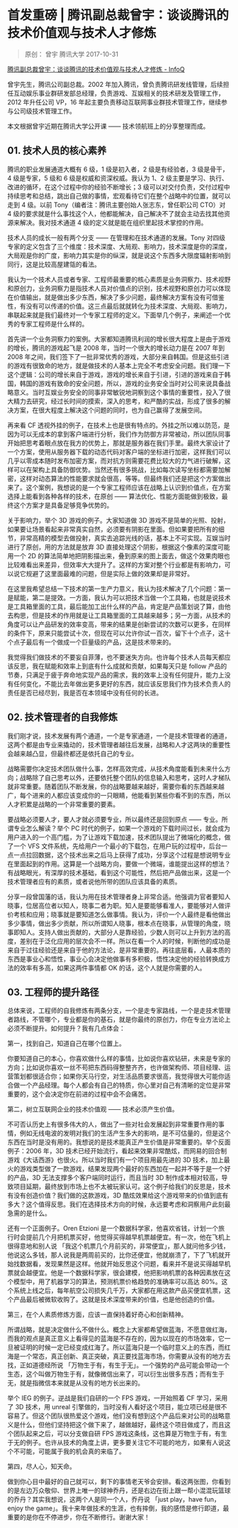 # 首发重磅 | 腾讯副总裁曾宇：谈谈腾讯的技术价值观与技术人才修炼
> 原创： 曾宇  腾讯大学  2017-10-31

[腾讯副总裁曾宇：谈谈腾讯的技术价值观与技术人才修炼 - InfoQ](https://www.infoq.cn/article/ZSj8xtjK03_pgOHUTcOu)

曾宇先生，腾讯公司副总裁。2002 年加入腾讯，曾负责腾讯研发线管理，后续担任互动娱乐事业群研发部总经理，负责游戏、互娱相关的技术研发及管理工作，2012 年升任公司 VP，16 年起主要负责移动互联网事业群技术管理工作，继续参与公司级技术管理工作。

本文根据曾宇近期在腾讯大学公开课 —— 技术领航班上的分享整理而成。

## 01. 技术人员的核心素养

腾讯的职业发展通道大概有 6 级，1 级是初入者，2 级是有经验者，3 级是骨干，4 级是专家，5 级和 6 级是权威和资深权威。我认为 1、2 级主要是学习、执行、改进的循环，在这个过程中你的经验不断增长；3 级可以对交付负责，交付过程中持续思考和总结，跳出自己做的事情，宏观看待它们在整个战略中的位置，就可以走到 4 级。以前 Tony（编者注：腾讯主要创始人张志东，曾任职公司 CTO）对 4 级的要求就是什么事找这个人，他都能解决，自己解决不了就会主动去找其他资源来解决。我对技术通道 4 级的定义就是能在组织里起技术掌控的作用。

技术人员的成长一般有两个分支 —— 在管理和在技术通道的发展。Tony 对四级专家的定义包含了三个维度：技术深度、大局观、影响力，技术深度是你的深度，大局观是你的广度，影响力其实是你的纵深，就是说这个东西多大限度辐射影响到同行，这是比较高屋建瓴的看法。

我认为一个技术人员或者专家、工程师最重要的核心素质是业务洞察力、技术视野和原创力，业务洞察力是指技术人员对价值点的识别，技术视野和原创力可以体现在价值输出，就是做出多少东西，解决了多少问题，最终解决方案有没有可借鉴性，有没有可以传递的价值。这三点最后就就转化为技术深度、大局观、影响力，串联起来就是我们最终对一个专家工程师的定义。下面举几个例子，来阐述一个优秀的专家工程师是什么样的。

首先讲一个业务洞察力的案例。大家都知道腾讯利润的增长很大程度上是由于游戏的增长，腾讯的游戏起飞是 2008 年，当时一个很大的增长动力是在 2007 年到 2008 年之间，我们签下了一批非常优秀的游戏，大部分来自韩国。但是这些引进的游戏有很致命的地方，就是做技术的人基本上完全不考虑安全问题。我们理一下这个逻辑：公司的增长来自于游戏，游戏的增长来自于引进，引进的游戏来自于韩国，韩国的游戏有致命的安全问题，所以，游戏的业务安全当时对公司来说具备战略意义。当时互娱业务安全的同事非常敏锐地洞察到这个事情的重要性，投入了很大精力去研究，经过长时间的摸索，深入的思考，和严酷的实战，形成了很多的解决方案，在很大程度上解决这个问题的同时，也为自己赢得了发展空间。

再来看 CF 透视外挂的例子，在技术上也是很有特点的。外挂之所以难以防范，是因为可以无成本的拿到客户端进行分析，我们作为防御方非常被动，所以团队同事开始把思考着眼点放在我方的优势上，那就是服务器在我们手里。最终大家设计了一个方案，使用从服务器下载的动态代码对客户端的坐标进行加密，这样我们可以几乎以零成本随时发布加密方案，而对抗方则需要花费比较大的力气进行破解，这样可以在架构上具备防御优势。当然还有很多挑战，比如每次读写坐标都需要加解密，这样对动态算法的性能要求就会很高，等等。但最终我们还是把这个方案做出来了。这个案例，我想说的是一个专家工程师应该在战略上认识到价值点，在方案选择上能看到各种各样的技术，在原创 —— 算法优化、性能方面能做到极致，最终这个方案才是具备足够竞争优势的。

关于影响力，举个 3D 游戏的例子。大家知道做 3D 游戏不是简单的光照、投射，如果要让场景看起来非常真实自然，必须要有阴影在里面。但如果要把所有的细节，非常高精的模型去做投射，真实去追踪光线的话，基本上不可实现。互娱当时进行了原创，用的方法就是放弃 3D 直接处理这个阴影，根据这个像素的深度可能用一个 2D 的算法简单地把阴影描出来，叠到原来的图上面去，做这个效果肉眼也比较难看出来差异，但效率大大提升了。这样的方案对整个行业都是有影响力，可以说它规避了这里面最难的问题，但是实际上做的效果却是非常好。

在这里我希望总结一下技术的第一生产力意义，我认为技术解决了几个问题：第一是赋能，第二是提效。一方面，我认为可以把技术当做一个工具箱，也就是说技术是工具箱里面的工具，最后能加工出什么样的产品，肯定是产品策划说了算，由他去构思，但是技术的作用就是让工具箱里面的工具越来越多；另一方面，从技术的角度可以让产品研发的效率变高，带来的结果是创新尝试的次数可以更多，在同样的条件下，原来只能尝试十次，但现在可以允许你试一百次，留下十个点子，这十个点子最后有一个做成一个巨量级的产品，这是技术带来的。

我觉得我们做技术的不要妄自菲薄，也不要迷失方向。也许每个技术人员每天都应该反思，我在赋能和效率上到底有什么成就和贡献，如果每天只是 follow 产品的节奏，只满足于疲于奔命地实现产品的需求，我的效率上没有任何提升，能力上没有任何变化，不能比去年做出更多更好的东西，就应该反思我们作为技术负责人的责任是否已经尽到，我是否在本领域中没有任何的长进。

## 02. 技术管理者的自我修炼

我们刚才说，技术发展有两个通道，一个是专家通道，一个是技术管理者的通道，这两个都是由专业来撬动的，技术管理者越往后发展，战略和人才这两块的重要性会越来越凸显，但最终都还是依托自己的专业。

战略需要你决定技术团队做什么事，怎样高效完成，从技术角度能看到未来什么方向；战略除了自己思考以外，还要依托整个团队的信息输入和思考，这时人才梯队就非常重要。随着团队不断发展，你的战略要越来越好，需要你看的东西越来越广，每个进来的人都应该变成你的一只眼睛，他能看到某些你看不到的东西，所以人才积累是战略的一个非常重要的要素。

要战略必须要人才，要人才就必须要专业，所以最终还是回到原点 —— 专业。所谓专业怎么解读？举个 PC 时代的例子，如果一个游戏的下载时间过长，就会成为用户进入的一个高门槛，为了让游戏下载加速，技术团队提出了微端化的概念，做了一个 VFS 文件系统，先给用户一个最小的下载包，在用户玩的过程中，后台一点一点拉回数据，这个技术出来之后马上获得了成功，分享这个过程是想说明专业在里面起到的作用。这算是一个战略方向，要做一个微端，谁能提出这样的想法？有战略眼光，有深厚的技术基础，看到这个可能性，然后把产品做出来，这是一个技术管理者应有的素质，或者说他所带的团队应该具备的素质。

分享一段曾国藩的话，我认为用在技术管理者身上非常合适。他强调为官者要知人晓事，位居高位者以知人，晓事二者为职。知人是要能够看准人，要能够对人做评价考核和应用；晓事就是要知道怎么做事情。我认为，评价一个人最终是看他做出多少事情，做出多少贡献，所以所谓知人晓事，根本点在晓事，从管理的角度，晓事即知人。支持人做出贡献的，大部分人是靠经验，少数人则可以上升到方法的高度，差别在于泛化应用的层次会不一样。所以在看一个人的时候，判断他的成功是来自于过往经验还是来自于他的方法论，是非常重要的。再往底层看，人最本质的东西是事业心和悟性，事业心会决定他做事有多积极，悟性决定他的经验转换成方法的效率有多高，如果这两件事情都 OK 的话，这个人就是你需要的人。

## 03. 工程师的提升路径

总体来说，工程师的自我修炼有两条分支，一个是走专家路线，一个是走技术管理者路线，不管哪个，专业都是你的基石，就是你最终的原创力，你在专业方法论上必须不断提升。如何提升？我有几点体会：

第一，找到自己，知道自己在哪个位置上。

你要知道自己的本心，你喜欢做什么样的事情，比如说你喜欢钻研，未来是专家的方向；比如说你喜欢一丝不苟把东西码得整整齐齐，也许做架构师、项目经理、运营策划都很适合你；如果你天马行空，对生活品质要求很高，我觉得很大可能你适合做一个产品经理。每个人都会有自己的特质，你心里对自己有清晰的定位是非常重要的，这个会决定你在前进的过程中会不会痛苦。

第二，树立互联网企业的技术价值观 —— 技术必须产生价值。

不可否认历史上有很多伟大的人，做出了一些对社会发展起到非常重要作用的事情，例如无线电波的发明对我们的生活产生多大的影响，是不可估量的，但是这个东西在当时是没有用的。我想说的是技术能真正产生价值是非常重要的。举个反面例子：2006 年，3D 技术已经开始流行，看起来效果非常酷炫，而网易的回合制游戏《大话西游》也很火。所以当时我们有一个项目用最先进的 3D 技术，加上最火的游戏类型做了一款游戏，结果发现两个最好的东西加在一起并不等于是一个好的产品，3D 无法支撑多个客户端同时运行，而且当时 3D 制作成本相对较高，导致项目延期，最终放到市场上也不太被玩家认可。这个例子给我们的反思是，技术有没有创造价值？我们做的这款游戏，3D 酷炫效果给这个游戏带来的价值到底有多大？这个值得反思。我们在选择技术方向的时候，永远要考虑和洞察用户此刻最急需的是什么。

还有一个正面例子。Oren Etzioni 是一个数据科学家，他喜欢省钱，计划一个旅行时会提前几个月把机票买好，他觉得买得越早机票越便宜。有一次，他在飞机上很得意地和别人说 「我这个机票几个月前买的，非常便宜」，那人就问他多少钱，他说这么多钱，那人说我是两周前买的，比你还便宜，他就崩溃了，下了飞机就开始找数据看，发现果然是这样。他就开始反思这个问题，看来并不是说买得越早机票就会越便宜。他是一个数据科学家，很会建模，他把影响机票的各种因素放在这个模型中，用了机器学习的算法，预测机票价格趋势的准确率可以高达 80%。这个系统上线之后，每年航空公司损失几千万，大家都在用这款产品买便宜机票，这个产品最后被微软收购了。这就是技术深度带来的价值，也是他创造的价值。

第三，在个人素质修炼方面，应该一直保持着好奇心和创新精神。

所谓战略，就是决定做什么不做什么。概念上大家都希望做蓝海，不愿意做红海，而我的观点是真正意义上看得见的蓝海是不存在的，因为以现在的市场效率，它一旦被证明的时候一定已经变成红海了。所以蓝海只是一个临时意义上的东西，而红海是一个常态，真正创新、真正突破，真正要找蓝海市场，你需要从没有的地方去找，正如道德经所说 「万物生于有，有生于无」。一个强势的产品可能会带动一个生态，这个叫做万物生于有，就像微信出来了，可以衍生出很多东西；而有生于无，就是指微信本来就是从没有的地方长出来的。

举个 IEG 的例子。逆战是我们自研的一个 FPS 游戏，一开始照着 CF 学习，采用了 3D 技术，用 unreal 引擎做的，当时没有人看好这个项目，能立项已经是很不容易了。但这个团队很热爱这个游戏，他们没有想到这个产品后来对公司的战略意义是什么，但他们坚持把这个做下来了，越做越好，最终这个项目做成了，而且这个团队起来之后，可以分支做自研 FPS 游戏这条线，这也算是万物生于有，有生于无的例子。也许从技术的角度上讲，更多要关注它不可能的地方，如果有人说这个不可能，可能属于我的机会真的来临了。

第四，尽人心，知天命。

做到你心目中最好的自己就可以，剩下的事情老天爷会安排。看这两张图，你看到的是左边万众敬仰、世界上唯一的球神乔丹，还是右边在街上跟一帮小混混玩篮球的乔丹？其实我想说，这两个人是同一个人，乔丹说 「just  play，have  fun，enjoy  the  game」。我十来年做技术的生涯，也有摔倒，我的感悟是修行即道，最重要的是你在不停进步，你在不断修行。谢谢大家！

